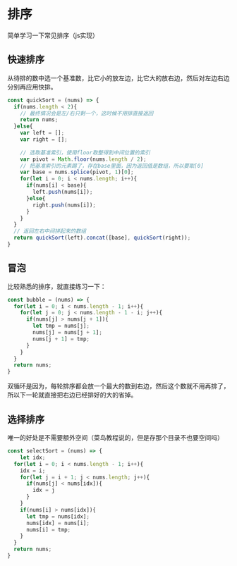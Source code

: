 # 排序

简单学习一下常见排序（js实现）

## 快速排序

从待排的数中选一个基准数，比它小的放左边，比它大的放右边，然后对左边右边分别再应用快排。

```js
const quickSort = (nums) => {
  if(nums.length < 2){
    // 最终情况会是左/右只剩一个，这时候不用排直接返回
    return nums;
  }else{
    var left = [];
    var right = [];
    
    // 选取基准索引，使用floor取整得到中间位置的索引
    var pivot = Math.floor(nums.length / 2);
    // 把基准索引的元素踢了，存在base里面，因为返回值是数组，所以要取[0]
    var base = nums.splice(pivot, 1)[0];
    for(let i = 0; i < nums.length; i++){
      if(nums[i] < base){
        left.push(nums[i]);
      }else{
        right.push(nums[i]);
      }
    }
  }
  // 返回左右中间拼起来的数组
  return quickSort(left).concat([base], quickSort(right));
}
```

## 冒泡

比较熟悉的排序，就直接练习一下：

```js
const bubble = (nums) => {
  for(let i = 0; i < nums.length - 1; i++){
    for(let j = 0; j < nums.length - 1 - i; j++){
      if(nums[j] > nums[j + 1]){
        let tmp = nums[j];
        nums[j] = nums[j + 1];
        nums[j + 1] = tmp;
      }
    }
  }
  return nums;
}
```

双循环是因为，每轮排序都会放一个最大的数到右边，然后这个数就不用再排了，所以下一轮就直接把右边已经排好的大的省掉。

## 选择排序

唯一的好处是不需要额外空间（菜鸟教程说的，但是存那个目录不也要空间吗）

```js
const selectSort = (nums) => {
	let idx;
  for(let i = 0; i < nums.length - 1; i++){
    idx = i;
    for(let j = i + 1; j < nums.length; j++){
      if(nums[j] < nums[idx]){
        idx = j
      }
    }
    if(nums[i] > nums[idx]){
      let tmp = nums[idx];
      nums[idx] = nums[i];
      nums[i] = tmp;
    }
  }
  return nums;
}
```

